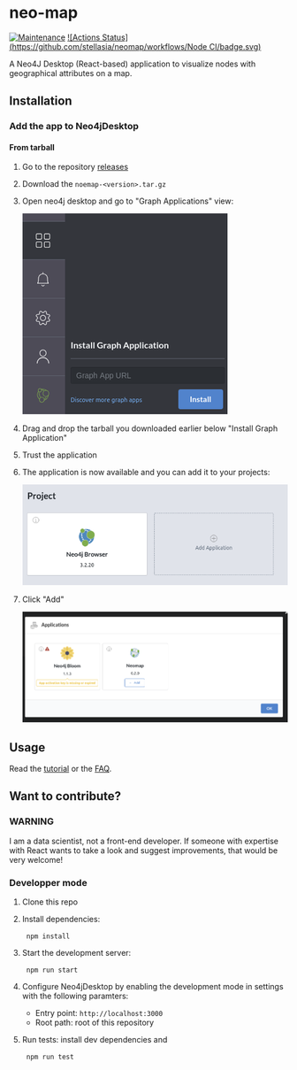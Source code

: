 # neo-map

[![Maintenance](https://img.shields.io/badge/Maintained%3F-yes-green.svg)](https://GitHub.com/Naereen/StrapDown.js/graphs/commit-activity)
[![Actions Status](https://github.com/stellasia/neomap/workflows/Node CI/badge.svg)](https://github.com/stellasia/neomap/actions)


A Neo4J Desktop (React-based) application to visualize nodes with geographical attributes on a map.

## Installation

### Add the app to Neo4jDesktop

#### From tarball

1. Go to the repository [releases](https://github.com/stellasia/neomap/releases)
2. Download the `noemap-<version>.tar.gz`
3. Open neo4j desktop and go to "Graph Applications" view:

	![](img/desktop_graphapp_install.png)

4. Drag and drop the tarball you downloaded earlier below "Install Graph Application"
5. Trust the application
6. The application is now available and you can add it to your projects:

	![](img/desktop_graphapp_add.png)

7. Click "Add"

	![](img/desktop_graphapp_add_2.png)


## Usage

Read the [tutorial](https://github.com/stellasia/neomap/wiki/NeoMap-Tutorial/) or the [FAQ](https://github.com/stellasia/neomap/wiki/FAQ).


## Want to contribute?

### WARNING

I am a data scientist, not a front-end developer. If someone with expertise with React wants to take a look and suggest improvements, that would be very welcome!


### Developper mode

1. Clone this repo
2. Install dependencies:

        npm install

3. Start the development server:

        npm run start

4. Configure Neo4jDesktop by enabling the development mode in settings with the following paramters:
    - Entry point: `http://localhost:3000`
    - Root path: root of this repository

5. Run tests: install dev dependencies and

        npm run test
